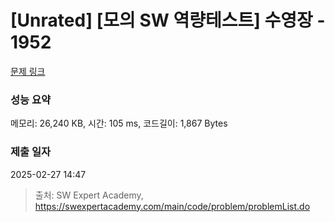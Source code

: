 # [Unrated] [모의 SW 역량테스트] 수영장 - 1952 

[문제 링크](https://swexpertacademy.com/main/code/problem/problemDetail.do?contestProbId=AV5PpFQaAQMDFAUq) 

### 성능 요약

메모리: 26,240 KB, 시간: 105 ms, 코드길이: 1,867 Bytes

### 제출 일자

2025-02-27 14:47



> 출처: SW Expert Academy, https://swexpertacademy.com/main/code/problem/problemList.do